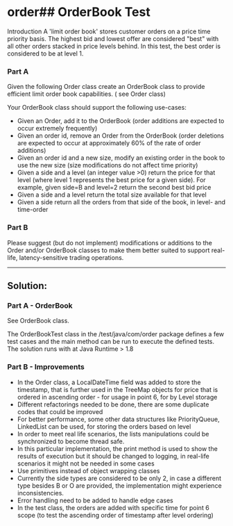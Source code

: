 # order## OrderBook Test
Introduction
A 'limit order book' stores customer orders on a price time priority basis. The highest bid and lowest offer
are considered "best" with all other orders stacked in price levels behind.
In this test, the best order is considered to be at level 1.

### Part A
Given the following Order class create an OrderBook class to provide efficient limit order book capabilities.
( see Order class)

Your OrderBook class should support the following use-cases:
* Given an Order, add it to the OrderBook (order additions are expected to occur extremely frequently)
* Given an order id, remove an Order from the OrderBook (order deletions are expected to occur at approximately 60% of the rate of order additions)
* Given an order id and a new size, modify an existing order in the book to use the new size (size modifications do not affect time priority)
* Given a side and a level (an integer value >0) return the price for that level (where level 1 represents the best price for a given side).
  For example, given side=B and level=2 return the second best bid price
* Given a side and a level return the total size available for that level
* Given a side return all the orders from that side of the book, in level- and time-order

### Part B
Please suggest (but do not implement) modifications or additions to the Order and/or OrderBook classes
to make them better suited to support real-life, latency-sensitive trading operations.

____________________________
## Solution:

### Part A - OrderBook
See OrderBook class.

The OrderBookTest class in the /test/java/com/order package defines a few test cases and the main method can be run to execute the defined tests.
The solution runs with at Java Runtime > 1.8

### Part B - Improvements

* In the Order class, a LocalDateTime field was added to store the timestamp, that is further used in the TreeMap objects for price that is ordered in ascending order - for usage in point 6, for by Level storage
* Different refactorings needed to be done, there are some duplicate codes that could be improved
* For better performance, some other data structures like PriorityQueue, LinkedList can be used, for storing the orders based on level
* In order to meet real life scenarios, the lists manipulations could be synchronized to become thread safe.
* In this particular implementation, the print method is used to show the results of execution but it should be changed to logging, in real-life scenarios it might not be needed in some cases
* Use primitives instead of object wrapping classes
* Currently the side types are considered to be only 2, in case a different type besides B or O are provided, the implementation might experience inconsistencies. 
* Error handling need to be added to handle edge cases
* In the test class, the orders are added with specific time for point 6 scope (to test the ascending order of timestamp after level ordering)